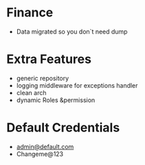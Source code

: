 # Finance
- Data migrated so you don`t need dump
  
# Extra Features
- generic repository
- logging middleware for exceptions handler
- clean arch
- dynamic Roles &permission

# Default Credentials
- admin@default.com
- Changeme@123
